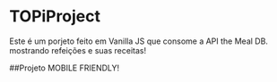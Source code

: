 # TOPiProject

Este é um porjeto feito em Vanilla JS que consome a API the Meal DB.
mostrando refeições e suas receitas! 

##Projeto MOBILE FRIENDLY! 
